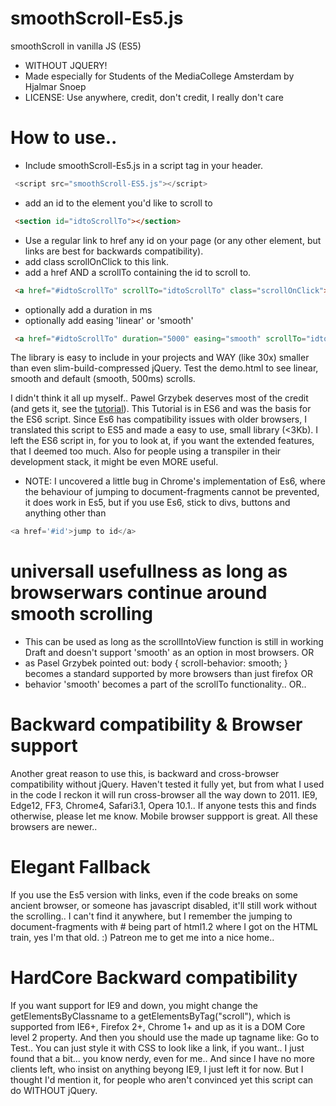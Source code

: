 # smoothScroll-Es5.js
smoothScroll in vanilla JS (ES5)
 - WITHOUT JQUERY!
 - Made especially for Students of the MediaCollege Amsterdam by Hjalmar Snoep
 - LICENSE: Use anywhere, credit, don't credit, I really don't care

# How to use..
 - Include  smoothScroll-Es5.js in a script tag in your header.
 ```javascript
  <script src="smoothScroll-ES5.js"></script>
```
 - add an id to the element you'd like to scroll to
 ```HTML
  <section id="idtoScrollTo"></section>
```
 
 - Use a regular link to href any id on your page (or any other element, but links are best for backwards compatibility).
 - add class scrollOnClick to this link.
 - add a href AND a scrollTo containing the id to scroll to.
 ```HTML
  <a href="#idtoScrollTo" scrollTo="idtoScrollTo" class="scrollOnClick">go scroll</a>
```
 - optionally add a duration in ms
 - optionally add easing 'linear' or 'smooth'
 ```HTML
  <a href="#idtoScrollTo" duration="5000" easing="smooth" scrollTo="idtoScrollTo" class="scrollOnClick">Test</a>
```

The library is easy to include in your projects and WAY (like 30x) smaller than even slim-build-compressed jQuery.
Test the demo.html to see linear, smooth and default (smooth, 500ms) scrolls.

[tutorial]:<https://pawelgrzybek.com/page-scroll-in-vanilla-javascript/>
I didn't think it all up myself.. Pawel Grzybek deserves most of the credit (and gets it, see the [tutorial]).
This Tutorial is in ES6 and was the basis for the ES6 script.
Since Es6 has compatibility issues with older browsers, I translated this script to ES5 and made
a easy to use, small library (<3Kb). I left the ES6 script in, for you to look at, if you want the 
extended features, that I deemed too much. Also for people using a transpiler in their development stack, it might be even MORE useful.
 
 * NOTE: I uncovered a little bug in Chrome's implementation of Es6, where the behaviour of jumping to document-fragments cannot be prevented, it does work in Es5, but if you use Es6, stick to divs, buttons and anything other than 
 ```javascript
 <a href='#id'>jump to id</a>
```

# universall usefullness as long as browserwars continue around smooth scrolling
 - This can be used as long as the scrollIntoView function is still in working Draft and
doesn't support 'smooth' as an option in most browsers.
OR
 - as Pasel Grzybek pointed out:
body {
  scroll-behavior: smooth;
}
becomes a standard supported by more browsers than just firefox
OR
 - behavior 'smooth' becomes a part of the scrollTo functionality..
OR..

# Backward compatibility & Browser support
Another great reason to use this, is backward and cross-browser compatibility without jQuery. 
Haven't tested it fully yet, but from what I used in the code I reckon it will run cross-browser all the way down to 2011.
IE9, Edge12, FF3, Chrome4, Safari3.1, Opera 10.1.. If anyone tests this and finds otherwise, please let me know.
Mobile browser suppport is great. All these browsers are newer..

# Elegant Fallback
If you use the Es5 version with links, even if the code breaks on some ancient browser, or someone has javascript disabled, it'll still work without the scrolling.. 
I can't find it anywhere, but I remember the jumping to document-fragments with # being part of html1.2 where I got on the HTML train, yes I'm that old. :) Patreon me to get me into a nice home..

# HardCore Backward compatibility 
If you want support for IE9 and down, you might change the getElementsByClassname to a getElementsByTag("scroll"), which is supported from IE6+, Firefox 2+, Chrome 1+ and up as it is a DOM Core level 2 property. 
And then you should use the made up tagname like: <scroll scrollTo="test">Go to Test</scroll>..
You can just style it with CSS to look like a link, if you want..
I just found that a bit... you know nerdy, even for me.. And since I have no more clients left, who insist on anything beyong IE9, I just left it for now. But I thought I'd mention it, for people who aren't convinced yet this script can do WITHOUT jQuery.
